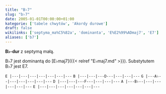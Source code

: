 ```yaml
---
title: "B♭7"
slug: "b♭7"
date: 2005-01-01T00:00:00+01:00
kategorie: ['tabele chwytów', 'Akordy durowe']
draft: false
wikilinks: ['septyma_ma%C5%82a', 'dominanta', 'E%E2%99%ADmaj7', 'E7']
aliases: ['b7']
---
```

**B♭-dur** z septymą małą<!-- link nie odnosił się do niczego -->.

B♭7 jest dominantą<!-- link nie odnosił się do niczego --> do
[E♭maj7]({{< relref "E♭maj7.md" >}}). Substytutem B♭7 jest
E7<!-- link nie odnosił się do niczego -->.

`E |---|---|---|---|---|---|---`
`B |---|---|---D---|---|---|---`
`G |---A♭--|---|---|---|---|---`
`D |---|---|---F---|---|---|---`
`A |---B♭--|---|---|---|---|---`
`E |---|---|---|---|---|---|---`


